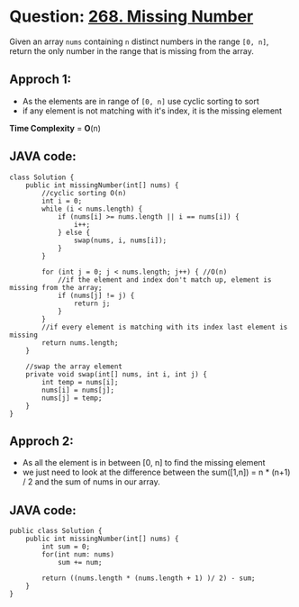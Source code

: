 # Question: [268. Missing Number](https://leetcode.com/problems/missing-number/)

Given an array `nums` containing `n` distinct numbers in the range `[0, n]`, return the only number in the range that is missing from the array.

## Approch 1:

- As the elements are in range of `[0, n]` use cyclic sorting to sort
- if any element is not matching with it's index, it is the missing element

**Time Complexity** = **O**(n)

## JAVA code:

```
class Solution {
    public int missingNumber(int[] nums) {
        //cyclic sorting O(n)
        int i = 0;
        while (i < nums.length) {
            if (nums[i] >= nums.length || i == nums[i]) {
                i++;
            } else {
                swap(nums, i, nums[i]);
            }
        }

        for (int j = 0; j < nums.length; j++) { //O(n)
            //if the element and index don't match up, element is missing from the array;
            if (nums[j] != j) {
                return j;
            }
        }
        //if every element is matching with its index last element is missing
        return nums.length;
    }

    //swap the array element
    private void swap(int[] nums, int i, int j) {
        int temp = nums[i];
        nums[i] = nums[j];
        nums[j] = temp;
    }
}
```

## Approch 2:

- As all the element is in between [0, n] to find the missing element
- we just need to look at the difference between the sum([1,n]) = n \* (n+1) / 2 and the sum of nums in our array.

## JAVA code:

```
public class Solution {
    public int missingNumber(int[] nums) {
        int sum = 0;
        for(int num: nums)
            sum += num;

        return ((nums.length * (nums.length + 1) )/ 2) - sum;
    }
}
```

